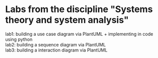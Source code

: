 # Labs from the discipline "Systems theory and system analysis"
lab1: building a use case diagram via PlantUML + implementing in code using python <br />
lab2: building a sequence diagram via PlantUML <br />
lab3: building a interaction diagram via PlantUML <br />

